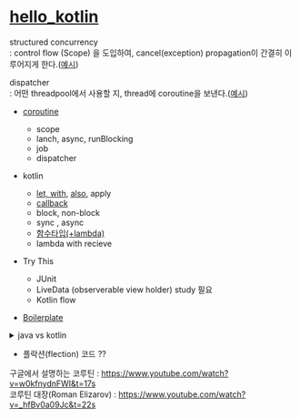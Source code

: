 # [hello_kotlin](https://medium.com/mj-studio/%EC%BD%94%ED%8B%80%EB%A6%B0-%EC%9D%B4%EB%A0%87%EA%B2%8C-%EC%9E%91%EC%84%B1%ED%95%98%EC%8B%9C%EB%A9%B4-%EB%90%A9%EB%8B%88%EB%8B%A4-94871a1fa646)

structured concurrency  
: control flow (Scope) 을 도입하여, cancel(exception) propagation이 간결히 이루어지게 한다.([예시](https://suhwan.dev/2022/01/21/Kotlin-coroutine-structured-concurrency/))    

dispatcher  
: 어떤 threadpool에서 사용할 지, thread에 coroutine을 보낸다.([예시](https://kotlinworld.com/141))     

- [coroutine](https://myungpyo.medium.com/reading-coroutine-official-guide-thoroughly-part-0-20176d431e9d) 
  - scope  
  - lanch, async, runBlocking  
  - job  
  - dispatcher  

- kotlin
  - [let, with](https://www.youtube.com/watch?v=RBGHA1cYsRM&list=PLg3A12oL1JCO5YhYFqDUM-_NcBy32-Bd2&index=11), [also](https://0391kjy.tistory.com/50), apply
  - [callback](https://stackoverflow.com/questions/824234/what-is-a-callback-function)  
  - block, non-block  
  - sync , async  
  - [함수타입(+lambda)](https://youtu.be/xZrSadIO6Mg?list=PLg3A12oL1JCNke34RZ-WApabuvQsfSWPv&t=751)
  - lambda with recieve  

- Try This
  - JUnit
  - LiveData (observerable view holder) study 필요  
  - Kotlin flow
    
  
  
- [Boilerplate](https://gmunch.github.io/2019/07/15/why-kotlin.html)
<details>
<summary> java vs kotlin </summary>

```java
  public class DataExample {
    private final String name;
    private int age;
    private double score;
    private String[] tags;

    public DataExample(String name) {
      this.name = name;
    }

    public String getName() {
      return this.name;
    }

    void setAge(int age) {
      this.age = age;
    }

    //...
    public String[] getTags() {
      return this.tags;
    }

    public void setTags(String[] tags) {
      this.tags = tags;
    }

    @Override public String toString() {
      return "DataExample(" + this.getName() + ", "
        + this.getAge() + ", " + this.getScore() + ", "
        + Arrays.deepToString(this.getTags()) + ")";
    }

    protected boolean canEqual(Object other) {
      return other instanceof DataExample;
    }

    @Override public boolean equals(Object o) {
      //...
      return true;
    }

    @Override public int hashCode() {
     //...
    }
```
```kotlin
  data class DataExample(
    val name: String, var score: String?,
    var tags: Array<String>?
)
```
</details>    

- 플락션(flection) 코드 ??  

구글에서 설명하는 코루틴 : https://www.youtube.com/watch?v=w0kfnydnFWI&t=17s  
코루틴 대장(Roman Elizarov) :  https://www.youtube.com/watch?v=_hfBv0a09Jc&t=22s
